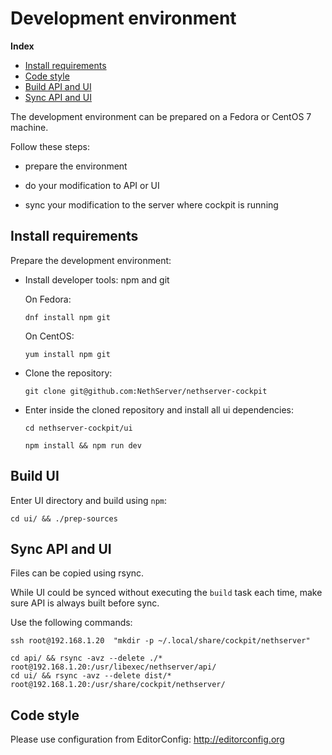 # Development environment

**Index**

* [Install requirements](#install-requirements)
* [Code style](#code-style)
* [Build API and UI](#build-api-and-ui)
* [Sync API and UI](#sync-api-and-ui)


The development environment can be prepared on a Fedora or CentOS 7 machine.

Follow these steps:

- prepare the environment

- do your modification to API or UI

- sync your modification to the server where cockpit is running

## Install requirements

Prepare the development environment:

- Install developer tools: npm and git

  On Fedora:
  ```
  dnf install npm git
  ```

  On CentOS:
  ```
  yum install npm git
  ```

- Clone the repository:
  ```
  git clone git@github.com:NethServer/nethserver-cockpit
  ```

- Enter inside the cloned repository and install all ui dependencies:
  ```
  cd nethserver-cockpit/ui

  npm install && npm run dev
  ```

## Build UI

Enter UI directory and build using `npm`:

```
cd ui/ && ./prep-sources
```


## Sync API and UI

Files can be copied using rsync.

While UI could be synced without executing the `build` task each time,
make sure API is always built before sync.

Use the following commands:

```
ssh root@192.168.1.20  "mkdir -p ~/.local/share/cockpit/nethserver"

cd api/ && rsync -avz --delete ./* root@192.168.1.20:/usr/libexec/nethserver/api/
cd ui/ && rsync -avz --delete dist/* root@192.168.1.20:/usr/share/cockpit/nethserver/
```

## Code style
Please use configuration from EditorConfig: http://editorconfig.org


